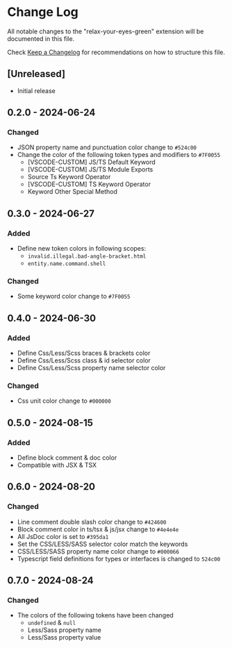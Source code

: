# Change Log

All notable changes to the "relax-your-eyes-green" extension will be documented in this file.

Check [Keep a Changelog](http://keepachangelog.com/) for recommendations on how to structure this file.

## [Unreleased]

- Initial release

## 0.2.0 - 2024-06-24

### Changed

- JSON property name and punctuation color change to `#524c00`
- Change the color of the following token types and modifiers to `#7F0055`
  - [VSCODE-CUSTOM] JS/TS Default Keyword
  - [VSCODE-CUSTOM] JS/TS Module Exports
  - Source Ts Keyword Operator
  - [VSCODE-CUSTOM] TS Keyword Operator
  - Keyword Other Special Method

## 0.3.0 - 2024-06-27

### Added

- Define new token colors in following scopes:
  - `invalid.illegal.bad-angle-bracket.html`
  - `entity.name.command.shell`

### Changed

- Some keyword color change to `#7F0055`

## 0.4.0 - 2024-06-30

### Added

- Define Css/Less/Scss braces & brackets color
- Define Css/Less/Scss class & id selector color
- Define Css/Less/Scss property name selector color

### Changed

- Css unit color change to `#000000`

## 0.5.0 - 2024-08-15

### Added

- Define block comment & doc color
- Compatible with JSX & TSX

## 0.6.0 - 2024-08-20

### Changed

- Line comment double slash color change to `#424600`
- Block comment color in ts/tsx & js/jsx change to `#4e4e4e`
- All JsDoc color is set to `#395da1`
- Set the CSS/LESS/SASS selector color match the keywords
- CSS/LESS/SASS property name color change to `#000066`
- Typescript field definitions for types or interfaces is changed to `524c00`

## 0.7.0 - 2024-08-24

### Changed

- The colors of the following tokens have been changed
  - `undefined` & `null`
  - Less/Sass property name
  - Less/Sass property value
